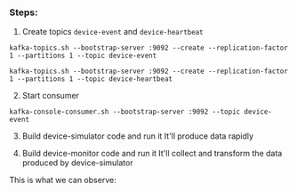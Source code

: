 ### Steps:

1. Create topics `device-event` and `device-heartbeat`
```
kafka-topics.sh --bootstrap-server :9092 --create --replication-factor 1 --partitions 1 --topic device-event
```
```
kafka-topics.sh --bootstrap-server :9092 --create --replication-factor 1 --partitions 1 --topic device-heartbeat
```

2. Start consumer
```
kafka-console-consumer.sh --bootstrap-server :9092 --topic device-event
```

3. Build device-simulator code and run it
    It'll produce data rapidly

4. Build device-monitor code and run it
    It'll collect and transform the data produced by device-simulator

This is what we can observe:
